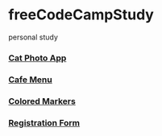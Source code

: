 # freeCodeCampStudy
personal study

### [Cat Photo App](https://dongs09.github.io/freeCodeCampStudy/CatPhotoApp.html)
### [Cafe Menu](https://dongs09.github.io/freeCodeCampStudy/CafeMenu.html)
### [Colored Markers](https://dongs09.github.io/freeCodeCampStudy/ColoredMarkers.html)
### [Registration Form](https://dongs09.github.io/freeCodeCampStudy/RegistrationForm.html)
